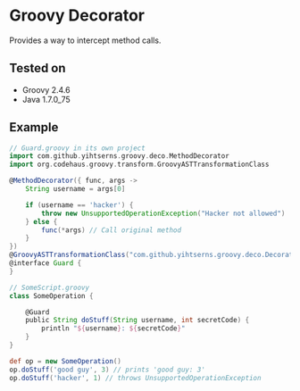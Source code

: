 Groovy Decorator
================
Provides a way to intercept method calls.

Tested on
---------
- Groovy 2.4.6
- Java 1.7.0_75

Example
-------
```groovy
// Guard.groovy in its own project
import com.github.yihtserns.groovy.deco.MethodDecorator
import org.codehaus.groovy.transform.GroovyASTTransformationClass

@MethodDecorator({ func, args ->
    String username = args[0]

    if (username == 'hacker') {
        throw new UnsupportedOperationException("Hacker not allowed")
    } else {
        func(*args) // Call original method
    }
})
@GroovyASTTransformationClass("com.github.yihtserns.groovy.deco.DecoratorASTTransformation")
@interface Guard {
}
```

```groovy
// SomeScript.groovy
class SomeOperation {

    @Guard
    public String doStuff(String username, int secretCode) {
        println "${username}: ${secretCode}"
    }
}

def op = new SomeOperation()
op.doStuff('good guy', 3) // prints 'good guy: 3'
op.doStuff('hacker', 1) // throws UnsupportedOperationException
```
